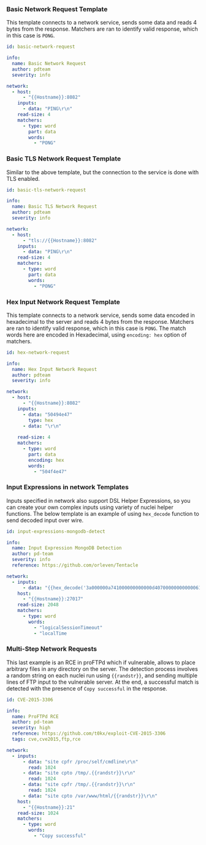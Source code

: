 ### Basic Network Request Template

This template connects to a network service, sends some data and reads 4 bytes from the response. Matchers are ran to identify valid response, which in this case is `PONG`.

```yaml
id: basic-network-request

info:
  name: Basic Network Request
  author: pdteam
  severity: info

network:
  - host: 
      - "{{Hostname}}:8082"
    inputs:
      - data: "PING\r\n"
    read-size: 4
    matchers:
      - type: word
        part: data
        words:
          - "PONG"
```

### Basic TLS Network Request Template

Similar to the above template, but the connection to the service is done with TLS enabled.

```yaml
id: basic-tls-network-request

info:
  name: Basic TLS Network Request
  author: pdteam
  severity: info

network:
  - host: 
      - "tls://{{Hostname}}:8082"
    inputs:
      - data: "PING\r\n"
    read-size: 4
    matchers:
      - type: word
        part: data
        words:
          - "PONG"
```

### Hex Input Network Request Template

This template connects to a network service, sends some data encoded in hexadecimal to the server and reads 4 bytes from the response. Matchers are ran to identify valid response, which in this case is `PONG`. The match words here are encoded in Hexadecimal, using `encoding: hex` option of matchers.

```yaml
id: hex-network-request

info:
  name: Hex Input Network Request
  author: pdteam
  severity: info

network:
  - host: 
      - "{{Hostname}}:8082"
    inputs:
      - data: "50494e47"
        type: hex
      - data: "\r\n"
        
    read-size: 4
    matchers:
      - type: word
        part: data
        encoding: hex
        words:
          - "504f4e47"
```

### Input Expressions in network Templates

Inputs specified in network also support DSL Helper Expressions, so you can create your own complex inputs using variety of nuclei helper functions. The below template is an example of using `hex_decode` function to send decoded input over wire.

```yaml
id: input-expressions-mongodb-detect

info:
  name: Input Expression MongoDB Detection
  author: pd-team
  severity: info
  reference: https://github.com/orleven/Tentacle

network:
  - inputs:
      - data: "{{hex_decode('3a000000a741000000000000d40700000000000061646d696e2e24636d640000000000ffffffff130000001069736d6173746572000100000000')}}"
    host:
      - "{{Hostname}}:27017"
    read-size: 2048
    matchers:
      - type: word
        words:
          - "logicalSessionTimeout"
          - "localTime
```

### Multi-Step Network Requests

This last example is an RCE in proFTPd which if vulnerable, allows to place arbitrary files in any directory on the server. The detection process involves a random string on each nuclei run using `{{randstr}}`, and sending multiple lines of FTP input to the vulnerable server. At the end, a successful match is detected with the presence of `Copy successful` in the response.

```yaml
id: CVE-2015-3306

info:
  name: ProFTPd RCE
  author: pd-team
  severity: high
  reference: https://github.com/t0kx/exploit-CVE-2015-3306
  tags: cve,cve2015,ftp,rce

network:
  - inputs:
      - data: "site cpfr /proc/self/cmdline\r\n"
        read: 1024
      - data: "site cpto /tmp/.{{randstr}}\r\n"
        read: 1024
      - data: "site cpfr /tmp/.{{randstr}}\r\n"
        read: 1024
      - data: "site cpto /var/www/html/{{randstr}}\r\n"
    host:
      - "{{Hostname}}:21"
    read-size: 1024
    matchers:
      - type: word
        words:
          - "Copy successful" 
```